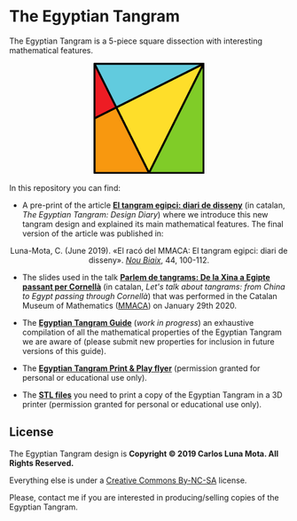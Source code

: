 # The Egyptian Tangram

The Egyptian Tangram is a 5-piece square dissection with interesting mathematical features.

<p align="center"><img width=200px height=200px src="EgyptianTangram.png" alt="The Egyptian Tangram" title="The Egyptian Tangram" /></p>

In this repository you can find:

* A pre-print of the article [**El tangram egipci: diari de disseny**](/El%20Tangram%20Egipci%20-%20Diari%20de%20Disseny/El%20tangram%20egipci%20-%20diari%20de%20disseny.pdf) (in catalan, *The Egyptian Tangram: Design Diary*) where we introduce this new tangram design and explained its main mathematical features. The final version of the article was published in:

<p align="center">Luna-Mota, C. (June 2019). «El racó del MMACA: El tangram egipci: diari de disseny». <a href="https://publicacions.iec.cat/PopulaFitxaArticle.do?idArticle=105410&moduleName=revistes_cientifiques&subModuleName=&idTipusConsulta=citacio"><em>Nou Biaix</em></a>, 44, 100-112.</p>

* The slides used in the talk [**Parlem de tangrams: De la Xina a Egipte passant per Cornellà**](/Parlem%20de%20Tangrams%20-%20De%20la%20Xina%20a%20Egipte%20passant%20per%20Cornell%C3%A0/Parlem%20de%20tangrams.pdf) (in catalan, *Let's talk about tangrams: from China to Egypt passing through Cornellà*) that was performed in the Catalan Museum of Mathematics ([MMACA](http://mmaca.cat/)) on January 29th 2020.

* The [**Egyptian Tangram Guide**](/The%20Egyptian%20Tangram%20-%20Guide) (*work in progress*) an exhaustive compilation of all the mathematical properties of the Egyptian Tangram we are aware of (please submit new properties for inclusion in future versions of this guide).

* The [**Egyptian Tangram Print & Play flyer**](/The%20Egyptian%20Tangram%20-%20Printable%20Edition) (permission granted for personal or educational use only).

* The [**STL files**](/The%20Egyptian%20Tangram%20-%20STL) you need to print a copy of the Egyptian Tangram in a 3D printer (permission granted for personal or educational use only).



## License

The Egyptian Tangram design is **Copyright © 2019 Carlos Luna Mota. All Rights Reserved.**

Everything else is under a [Creative Commons By-NC-SA](https://creativecommons.org/licenses/by-nc-sa/4.0/) license.

Please, contact me if you are interested in producing/selling copies of the Egyptian Tangram.
